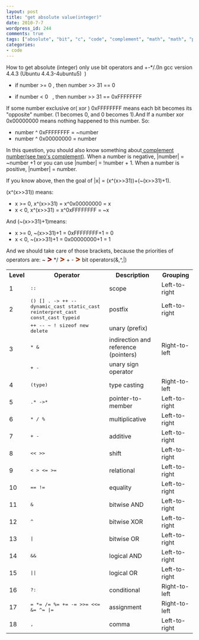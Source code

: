```yaml
---
layout: post
title: "get absolute value(integer)"
date: 2010-7-7
wordpress_id: 244
comments: true
tags: ["absolute", "bit", "c", "code", "complement", "math", "math", "priority"]
categories:
- code
---
```

<meta name="_edit_last" content="1" />
<meta name="_su_description" content="how to use bit operator and simple +-*/ to get absolute number." />
<meta name="_su_keywords" content="bit,operator,absolute,complement,number,priority" />
<meta name="_su_rich_snippet_type" content="none" />
<meta name="_su_title" content="bit operators absolute complement number priority" />
<meta name="views" content="1060" />
<meta name="_wp_old_slug" content="absolute-numberinteger" />
How to get absolute (integer) only use bit operators and +-*/.(In gcc version 4.4.3 (Ubuntu 4.4.3-4ubuntu5)&nbsp; )
<ul>
	<li>if number &gt;= 0 , then number &gt;&gt; 31 == 0</li>
</ul>
<ul>
	<li>if number &lt; 0&nbsp;&nbsp; , then number &gt;&gt; 31 == 0xFFFFFFFF</li>
</ul>
If some number exclusive or( xor ) 0xFFFFFFFF means each bit becomes its "opposite" number. (1 becomes 0, and 0 becomes 1).And If a number xor 0x00000000 means nothing happened to this number. So:
<ul>
	<li>number ^ 0xFFFFFFFF = ~number</li>
	<li>number ^ 0x00000000 = number</li>
</ul>
In this question, you should also know something about<a href="http://en.wikipedia.org/wiki/Signed_number_representations#Ones.27_complement"> complement number(see two's complement)</a>. When a number is negative, |number| = ~number +1 or you can use |number| = !number + 1. When a number is positive, |number| = number.

If you know above, then the goal of |x| = (x^(x&gt;&gt;31))+(~(x&gt;&gt;31)+1).

(x^(x&gt;&gt;31)) means:
<ul>
	<li>x &gt;= 0, x^(x&gt;&gt;31) = x^0x00000000 = x</li>
	<li>x &lt; 0, x^(x&gt;&gt;31) = x^0xFFFFFFFF = ~x</li>
</ul>
And (~(x&gt;&gt;31)+1)means:
<ul>
	<li>x &gt;= 0, ~(x&gt;&gt;31)+1 = 0xFFFFFFFF+1 = 0</li>
	<li>x &lt; 0, ~(x&gt;&gt;31)+1 = 0x00000000+1 = 1</li>
</ul>
And we should take care of those brackets, because the priorities of operators are: ~ <span style="color: rgb(128, 0, 0); font-size: 16pt;"><strong>&gt;</strong></span> */ <span style="color: rgb(153, 51, 0); font-size: 16pt;"><strong>&gt;</strong></span> + - <strong><span style="color: rgb(153, 51, 0); font-size: 16pt;">&gt;</span></strong> bit operators(&amp;,^,|)
<table>
<tbody>
<tr>
<th>Level</th>
<th>Operator</th>
<th>Description</th>
<th>Grouping</th>
</tr>
<tr>
<td>1</td>
<td><tt>::</tt></td>
<td>scope</td>
<td>Left-to-right</td>
</tr>
<tr>
<td>2</td>
<td><tt>() [] . -&gt; ++ -- dynamic_cast static_cast  reinterpret_cast const_cast typeid</tt></td>
<td>postfix</td>
<td>Left-to-right</td>
</tr>
<tr>
<td rowspan="3">3</td>
<td><tt>++ -- ~ ! sizeof new delete</tt></td>
<td>unary  (prefix)</td>
<td rowspan="3">Right-to-left</td>
</tr>
<tr>
<td><tt>* &amp;</tt></td>
<td>indirection and reference (pointers)</td>
</tr>
<tr>
<td><tt>+ -</tt></td>
<td>unary sign operator</td>
</tr>
<tr>
<td>4</td>
<td><tt>(type)</tt></td>
<td>type casting</td>
<td>Right-to-left</td>
</tr>
<tr>
<td>5</td>
<td><tt>.* -&gt;*</tt></td>
<td>pointer-to-member</td>
<td>Left-to-right</td>
</tr>
<tr>
<td>6</td>
<td><tt>* / %</tt></td>
<td>multiplicative</td>
<td>Left-to-right</td>
</tr>
<tr>
<td>7</td>
<td><tt>+ -</tt></td>
<td>additive</td>
<td>Left-to-right</td>
</tr>
<tr>
<td>8</td>
<td><tt>&lt;&lt; &gt;&gt;</tt></td>
<td>shift</td>
<td>Left-to-right</td>
</tr>
<tr>
<td>9</td>
<td><tt>&lt; &gt; &lt;= &gt;=</tt></td>
<td>relational</td>
<td>Left-to-right</td>
</tr>
<tr>
<td>10</td>
<td><tt>== !=</tt></td>
<td>equality</td>
<td>Left-to-right</td>
</tr>
<tr>
<td>11</td>
<td><tt>&amp;</tt></td>
<td>bitwise AND</td>
<td>Left-to-right</td>
</tr>
<tr>
<td>12</td>
<td><tt>^</tt></td>
<td>bitwise XOR</td>
<td>Left-to-right</td>
</tr>
<tr>
<td>13</td>
<td><tt>|</tt></td>
<td>bitwise OR</td>
<td>Left-to-right</td>
</tr>
<tr>
<td>14</td>
<td><tt>&amp;&amp;</tt></td>
<td>logical AND</td>
<td>Left-to-right</td>
</tr>
<tr>
<td>15</td>
<td><tt>||</tt></td>
<td>logical OR</td>
<td>Left-to-right</td>
</tr>
<tr>
<td>16</td>
<td><tt>?:</tt></td>
<td>conditional</td>
<td>Right-to-left</td>
</tr>
<tr>
<td>17</td>
<td><tt>= *= /= %= += -= &gt;&gt;= &lt;&lt;= &amp;= ^= |=</tt></td>
<td>assignment</td>
<td>Right-to-left</td>
</tr>
<tr>
<td>18</td>
<td><tt>,</tt></td>
<td>comma</td>
<td>Left-to-right</td>
</tr>
</tbody>
</table>
